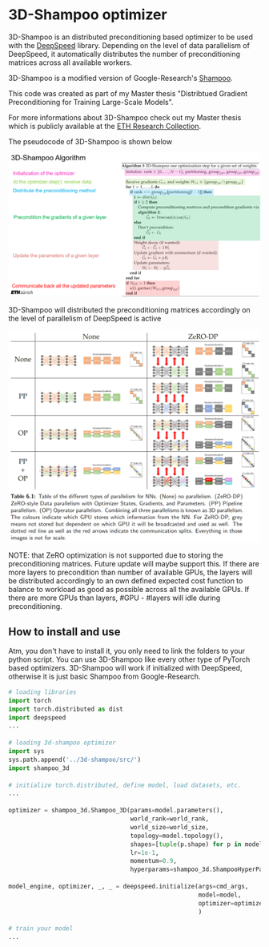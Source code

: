 # 3D-Shampoo optimizer

3D-Shampoo is an distributed preconditioning based optimizer
to be used with the [DeepSpeed](https://github.com/microsoft/DeepSpeed) library.
Depending on the level of data parallelism of DeepSpeed, it automatically distributes the number of
preconditioning matrices across all available workers.

3D-Shampoo is a modified version of Google-Research's [Shampoo](https://github.com/noabauma/google-research/tree/master/scalable_shampoo/pytorch).

This code was created as part of my Master thesis "Distribtued Gradient Preconditioning for Training Large-Scale Models".

For more informations about 3D-Shampoo check out my Master thesis which is publicly available at the [ETH Research Collection](https://www.research-collection.ethz.ch/handle/20.500.11850/615331).

The pseudocode of 3D-Shampoo is shown below

![image info](./figures/3d-shampoo_pseudocode.png)

3D-Shampoo will distributed the preconditioning matrices accordingly on the level of parallelism of DeepSpeed is active

![image info](./figures/different_levels_of_parallelism.png)

NOTE: that ZeRO optimization is not supported due to storing the preconditioning matrices. Future update will maybe support this.
If there are more layers to precondition than number of available GPUs, the layers will be distributed accordingly to an own defined expected cost function to balance to workload as good as possible across all the available GPUs.
If there are more GPUs than layers, #GPU - #layers will idle during preconditioning.

## How to install and use

Atm, you don't have to install it, you only need to link the folders to your python script.
You can use 3D-Shampoo like every other type of PyTorch based optimizers. 
3D-Shampoo will work if initialized with DeepSpeed, otherwise it is just basic Shampoo from Google-Research.

```python
# loading libraries
import torch
import torch.distributed as dist
import deepspeed
...

# loading 3d-shampoo optimizer
import sys
sys.path.append('../3d-shampoo/src/')
import shampoo_3d

# initialize torch.distributed, define model, load datasets, etc.
...

optimizer = shampoo_3d.Shampoo_3D(params=model.parameters(),
                                  world_rank=world_rank,
                                  world_size=world_size,
                                  topology=model.topology(), 
                                  shapes=[tuple(p.shape) for p in model.parameters() if p.requires_grad], 
                                  lr=1e-1, 
                                  momentum=0.9, 
                                  hyperparams=shampoo_3d.ShampooHyperParams(ignore_embedding_layer=True))
							
model_engine, optimizer, _, _ = deepspeed.initialize(args=cmd_args,
                                                     model=model,
                                                     optimizer=optimizer
                                                     )
														
# train your model
...
```

